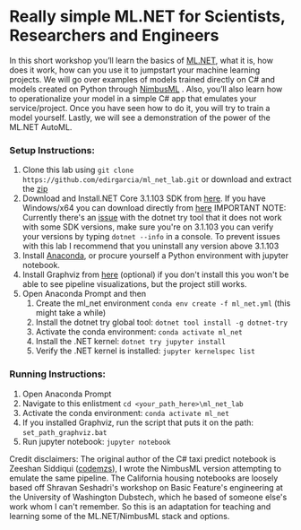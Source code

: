 # Really simple ML.NET for Scientists, Researchers and Engineers

In this short workshop you’ll learn the basics of [ML.NET](https://dotnet.microsoft.com/apps/machinelearning-ai/ml-dotnet), what it is, how does it work, how can you use it to jumpstart your machine learning projects. 
We will go over examples of models trained directly on C# and models created on Python through [NimbusML](https://docs.microsoft.com/en-us/NimbusML/overview) . Also, you’ll also learn how to operationalize your model in a simple C# app that emulates your service/project. 
Once you have seen how to do it, you will try to train a model yourself. Lastly, we will see a demonstration of the power of the ML.NET AutoML.


### Setup Instructions:
1. Clone this lab using `git clone https://github.com/edirgarcia/ml_net_lab.git` or download and extract the [zip](https://github.com/edirgarcia/ml_net_lab/archive/master.zip)
2. Download and Install.NET Core 3.1.103 SDK from [here](https://dotnet.microsoft.com/download/dotnet/current). If you have Windows/x64 you can download directly from [here](https://dotnet.microsoft.com/download/dotnet-core/thank-you/sdk-3.1.103-windows-x64-installer) 
IMPORTANT NOTE: Currently there's an [issue](https://github.com/dotnet/try/issues/844 ) with the dotnet try tool that it does not work with some SDK versions, make sure you're on 3.1.103 you can verify your versions by typing `dotnet --info` in a console. To prevent issues with this lab I recommend that you uninstall any version above 3.1.103
3. Install [Anaconda](https://www.anaconda.com/products/individual), or procure yourself a Python environment with jupyter notebook.
4. Install Graphviz from [here](https://graphviz.gitlab.io/download/) (optional) if you don't install this you won't be able to see pipeline visualizations, but the project still works.
5. Open Anaconda Prompt and then
   1. Create the ml_net environment `conda env create -f ml_net.yml` (this might take a while)
   2. Install the dotnet try global tool: `dotnet tool install -g dotnet-try` 
   3. Activate the conda environment: `conda activate ml_net`
   4. Install the .NET kernel: `dotnet try jupyter install` 
   5. Verify the .NET kernel is installed: `jupyter kernelspec list`


### Running Instructions:
1. Open Anaconda Prompt
2. Navigate to this enlistment `cd <your_path_here>\ml_net_lab`
3. Activate the conda environment: `conda activate ml_net`
4. If you installed Graphviz, run the script that puts it on the path: `set_path_graphviz.bat`
5. Run jupyter notebook: `jupyter notebook`

Credit disclaimers:
The original author of the C# taxi predict notebook is Zeeshan Siddiqui ([codemzs](https://github.com/codemzs)), I wrote the NimbusML version attempting to emulate the same pipeline.
The California housing notebooks are loosely based off Shravan Seshadri's workshop on Basic Feature's engineering at the University of Washington Dubstech, which he based of someone else's work whom I can't remember.
So this is an adaptation for teaching and learning some of the ML.NET/NimbusML stack and options.


